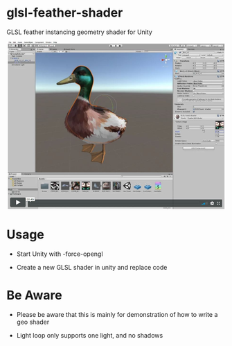 # glsl-feather-shader
GLSL feather instancing geometry shader for Unity


[![](example/vimeo.jpg)](https://vimeo.com/308870254)
# Usage

- Start Unity with -force-opengl 

- Create a new GLSL shader in unity and replace code

# Be Aware

- Please be aware that this is mainly for demonstration of how to write a geo shader

- Light loop only supports one light, and no shadows
